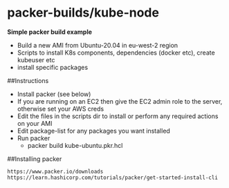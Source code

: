 # packer-builds/kube-node

**Simple packer build example**

* Build a new AMI from Ubuntu-20.04 in eu-west-2 region
* Scripts to install K8s components, dependencies (docker etc), create kubeuser etc
* install specific packages

##Instructions

* Install packer (see below)
* If you are running on an EC2 then give the EC2 admin role to the server, otherwise set your AWS creds
* Edit the files in the scripts dir to install or perform any required actions on your AMI
* Edit package-list for any packages you want installed
* Run packer
  * packer build kube-ubuntu.pkr.hcl



##Installing packer

    https://www.packer.io/downloads
    https://learn.hashicorp.com/tutorials/packer/get-started-install-cli
    